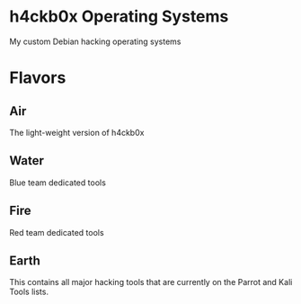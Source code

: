 # h4ckb0x Operating Systems
My custom Debian hacking operating systems

# Flavors
## Air
The light-weight version of h4ckb0x

## Water
Blue team dedicated tools

## Fire
Red team dedicated tools

## Earth
This contains all major hacking tools that are currently on the Parrot and Kali Tools lists.
